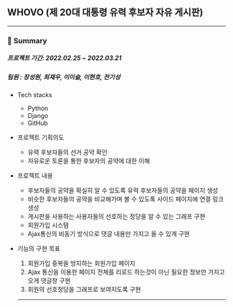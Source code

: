 ## WHOVO (제 20대 대통령 유력 후보자 자유 게시판)

---

### :memo: Summary

##### 프로젝트 기간: 2022.02.25 ~ 2022.03.21
##### 팀원 : 장성원, 최재우, 이이슬, 이현호, 전기성


- Tech stacks
  - Python
  - Django
  - GitHub

- 프로젝트 기획의도
  - 유력 후보자들의 선거 공약 확인
  - 자유로운 토론을 통한 후보자의 공약에 대한 이해
 
- 프로젝트 내용 
  - 후보자들의 공약을 확실히 알 수 있도록 유력 후보자들의 공약을 페이지 생성
  - 비슷한 후보자들의 공약을 비교해가며 볼 수 있도록 사이드 페이지에 연결 링크 생성
  - 게시판을 사용하는 사용자들의 선호하는 정당을 알 수 있는 그래프 구현
  - 회원가입 시스템
  - Ajax통신의 비동기 방식으로 댓글 내용만 가지고 올 수 있게 구현 

- 기능의 구현 목표
  1. 회원가입 중복을 방지하는 회원가입 페이지
  2. Ajax 통신을 이용한 페이지 전체를 리로드 하는것이 아닌 필요한 정보만 가지고 오게 댓글창 구현
  3. 회원의 선호정당을 그래프로 보여지도록 구현
  
  ---
  
  

